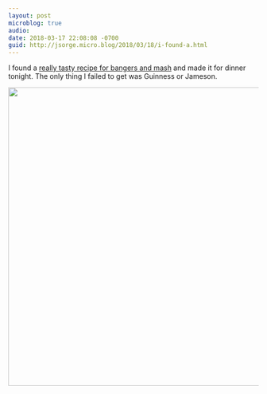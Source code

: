 ```yaml
---
layout: post
microblog: true
audio: 
date: 2018-03-17 22:08:08 -0700
guid: http://jsorge.micro.blog/2018/03/18/i-found-a.html
---
```

I found a [really tasty recipe for bangers and mash](https://www.thespruce.com/sausage-and-mash-with-onion-gravy-434904) and made it for dinner tonight. The only thing I failed to get was Guinness or Jameson.

<img src="http://mb.jsorge.net/uploads/2018/7aa58f24a9.jpg" width="600" height="600" />
